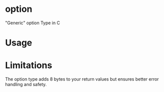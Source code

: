 # option

"Generic" option Type in C

# Usage

# Limitations

The option type adds 8 bytes to your return values but ensures better error handling
and safety.
